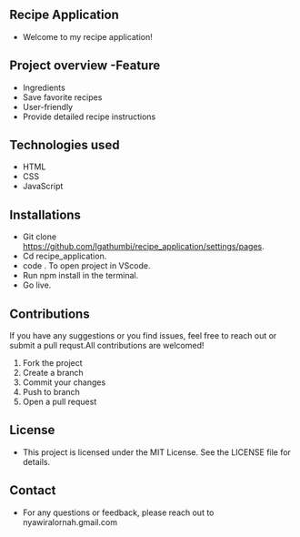## **Recipe Application**
- Welcome to my recipe application! 
## **Project overview -Feature**
- Ingredients 
- Save favorite recipes
- User-friendly
- Provide detailed recipe instructions
## **Technologies used**
- HTML 
- CSS
- JavaScript
## **Installations**
- Git clone https://github.com/lgathumbi/recipe_application/settings/pages.
- Cd recipe_application.
- code . To open project in VScode.
- Run npm install in the terminal.
- Go live.
## **Contributions**
If you have any suggestions or you find issues, feel free to reach out or submit a pull requst.All contributions are welcomed!
1. Fork the project
2. Create a branch
3. Commit your changes
4. Push to branch
5. Open a pull request
## **License**
- This project is licensed under the MIT License. See the LICENSE file for details.
## **Contact**
- For any questions or feedback, please reach out to  nyawiralornah.gmail.com
